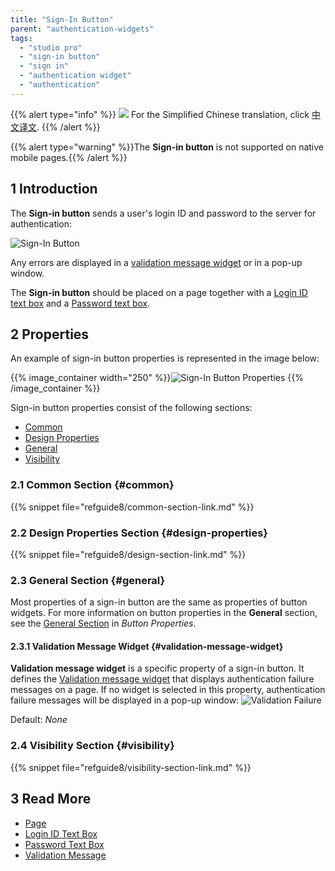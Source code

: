 ```yaml
---
title: "Sign-In Button"
parent: "authentication-widgets"
tags:
  - "studio pro"
  - "sign-in button"
  - "sign in"
  - "authentication widget"
  - "authentication"
---
```


{{% alert type="info" %}}
<img src="attachments/chinese-translation/china.png" style="display: inline-block; margin: 0" /> For the Simplified Chinese translation, click [中文译文](https://cdn.mendix.tencent-cloud.com/documentation/refguide8/sign-in-button.pdf).
{{% /alert %}}

{{% alert type="warning" %}}The **Sign-in button** is not supported on native mobile pages.{{% /alert %}}

## 1 Introduction

The **Sign-in button** sends a user's login ID and password to the server for authentication:

![Sign-In Button](attachments/authentication-widgets/sign-in-button.png)

Any errors are displayed in a [validation message widget](#validation-message-widget) or in a pop-up window.

The **Sign-in button** should be placed on a page together with a [Login ID text box](login-id-text-box) and a [Password text box](password-text-box).

## 2 Properties

An example of sign-in button properties is represented in the image below:

{{% image_container width="250" %}}![Sign-In Button Properties](attachments/authentication-widgets/sign-in-button-properties.png)
{{% /image_container %}}

Sign-in button properties consist of the following sections:

* [Common](#common)
* [Design Properties](#design-properties)
* [General](#general)
* [Visibility](#visibility)

### 2.1 Common Section {#common}

{{% snippet file="refguide8/common-section-link.md" %}}

### 2.2 Design Properties Section {#design-properties}

{{% snippet file="refguide8/design-section-link.md" %}}

### 2.3 General Section {#general}

Most properties of a sign-in button are the same as properties of button widgets. For more information on button properties in the **General** section, see the [General Section](button-properties#general) in *Button Properties*.

#### 2.3.1 Validation Message Widget {#validation-message-widget}

**Validation message widget** is a specific property of a sign-in button. It defines the [Validation message widget](validation-message) that displays authentication failure messages on a page. If no widget is selected in this property, authentication failure messages will be displayed in a pop-up window: ![Validation Failure](attachments/authentication-widgets/validation-failure.png)

Default: *None*

### 2.4 Visibility Section {#visibility}

{{% snippet file="refguide8/visibility-section-link.md" %}}

## 3 Read More

* [Page](page)
* [Login ID Text Box](login-id-text-box)
* [Password Text Box](password-text-box)
* [Validation Message](validation-message)